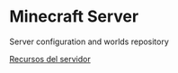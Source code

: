 # Minecraft Server
Server configuration and worlds repository

[Recursos del servidor](https://mega.nz/folder/6MUWlaDC#jdCo6NjVUpRpFdZMCJeNeA)


